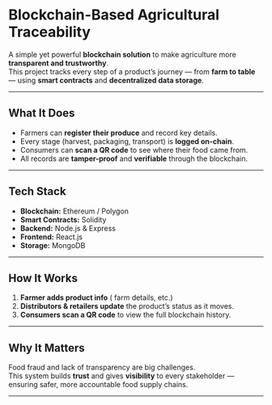 #  Blockchain-Based Agricultural Traceability

A simple yet powerful **blockchain solution** to make agriculture more **transparent and trustworthy**.  
This project tracks every step of a product’s journey — from **farm to table** — using **smart contracts** and **decentralized data storage**.

---

##  What It Does
- Farmers can **register their produce** and record key details.  
- Every stage (harvest, packaging, transport) is **logged on-chain**.  
- Consumers can **scan a QR code** to see where their food came from.  
- All records are **tamper-proof** and **verifiable** through the blockchain.

---

##  Tech Stack
- **Blockchain:** Ethereum / Polygon  
- **Smart Contracts:** Solidity  
- **Backend:** Node.js & Express  
- **Frontend:** React.js  
- **Storage:** MongoDB 

---

##  How It Works
1. **Farmer adds product info** ( farm details, etc.)  
2. **Distributors & retailers update** the product’s status as it moves.  
3. **Consumers scan a QR code** to view the full blockchain history.

---

##  Why It Matters
Food fraud and lack of transparency are big challenges.  
This system builds **trust** and gives **visibility** to every stakeholder — ensuring safer, more accountable food supply chains.

---

 

